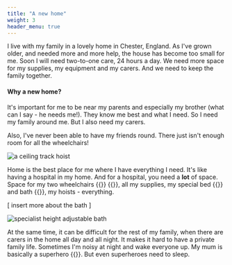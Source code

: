 ```yaml
---
title: "A new home"
weight: 3
header_menu: true
---
```


I live with my family in a lovely home in Chester, England. As I've grown older,
and needed more and more help, the house has become too small for me. Soon I
will need two-to-one care, 24 hours a day. We need more space for my supplies,
my equipment and my carers. And we need to keep the family together.

#### Why a new home?

It's important for me to be near my parents and especially my brother (what can
I say - he needs me!). They know me best and what I need. So I need my family
around me. But I also need my carers.

Also, I've never been able to have my friends round. There just isn't enough
room for all the wheelchairs!

![a ceiling track hoist](images/track-hoist.jpg)

Home is the best place for me where I have everything I need. It's like having a
hospital in my home. And for a hospital, you need a **lot** of space. Space for
my two wheelchairs&nbsp;{{<icon class="fa fa-wheelchair">}}
{{<icon class="fa fa-wheelchair-alt">}}, all my supplies, my special
bed&nbsp;{{<icon class="fa fa-bed">}} and
bath&nbsp;{{<icon class="fa fa-bath">}}, my hoists - everything.

[ insert more about the bath ]

![specialist height adjustable bath](images/astor-bannerman-bath.jpg)

At the same time, it can be difficult for the rest of my family, when there are
carers in the home all day and all night. It makes it hard to have a private
family life. Sometimes I'm noisy at night and wake everyone up. My mum is
basically a superhero&nbsp;{{<icon class="fa fa-superpowers">}}. But even
superheroes need to sleep.
